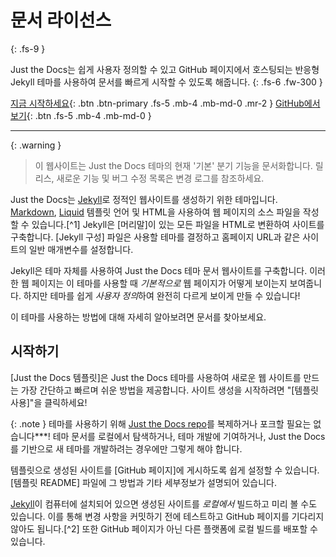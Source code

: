 # 문서 라이선스
{: .fs-9 }

Just the Docs는 쉽게 사용자 정의할 수 있고 GitHub 페이지에서 호스팅되는 반응형 Jekyll 테마를 사용하여 문서를 빠르게 시작할 수 있도록 해줍니다.
{: .fs-6 .fw-300 }

[지금 시작하세요](#getting-started){: .btn .btn-primary .fs-5 .mb-4 .mb-md-0 .mr-2 }
[GitHub에서 보기][Just the Docs repo]{: .btn .fs-5 .mb-4 .mb-md-0 }

---

{: .warning }
> 이 웹사이트는 Just the Docs 테마의 현재 '기본' 분기 기능을 문서화합니다. 릴리스, 새로운 기능 및 버그 수정 목록은 변경 로그를 참조하세요.

Just the Docs는 [Jekyll]로 정적인 웹사이트를 생성하기 위한 테마입니다. [Markdown], [Liquid] 템플릿 언어 및 HTML을 사용하여 웹 페이지의 소스 파일을 작성할 수 있습니다.[^1] Jekyll은 [머리말]이 있는 모든 파일을 HTML로 변환하여 사이트를 구축합니다. [Jekyll 구성] 파일은 사용할 테마를 결정하고 홈페이지 URL과 같은 사이트의 일반 매개변수를 설정합니다.

Jekyll은 테마 자체를 사용하여 Just the Docs 테마 문서 웹사이트를 구축합니다. 이러한 웹 페이지는 이 테마를 사용할 때 *기본적으로* 웹 페이지가 어떻게 보이는지 보여줍니다. 하지만 테마를 쉽게 *사용자 정의*하여 완전히 다르게 보이게 만들 수 있습니다!

이 테마를 사용하는 방법에 대해 자세히 알아보려면 문서를 찾아보세요.

## 시작하기

[Just the Docs 템플릿]은 Just the Docs 테마를 사용하여 새로운 웹 사이트를 만드는 가장 간단하고 빠르며 쉬운 방법을 제공합니다. 사이트 생성을 시작하려면 "[템플릿 사용]"을 클릭하세요!

{: .note }
테마를 사용하기 위해 [Just the Docs repo]를 복제하거나 포크할 필요는 없습니다***! 테마 문서를 로컬에서 탐색하거나, 테마 개발에 기여하거나, Just the Docs를 기반으로 새 테마를 개발하려는 경우에만 그렇게 해야 합니다.

템플릿으로 생성된 사이트를 [GitHub 페이지]에 게시하도록 쉽게 설정할 수 있습니다. [템플릿 README] 파일에 그 방법과 기타 세부정보가 설명되어 있습니다.

[Jekyll]이 컴퓨터에 설치되어 있으면 생성된 사이트를 *로컬에서* 빌드하고 미리 볼 수도 있습니다. 이를 통해 변경 사항을 커밋하기 전에 테스트하고 GitHub 페이지를 기다리지 않아도 됩니다.[^2] 또한 GitHub 페이지가 아닌 다른 플랫폼에 로컬 빌드를 배포할 수 있습니다.


[Jekyll]: https://jekyllrb.com
[Markdown]: https://daringfireball.net/projects/markdown/
[Liquid]: https://github.com/Shopify/liquid/wiki
[Front matter]: https://jekyllrb.com/docs/front-matter/
[Jekyll configuration]: https://jekyllrb.com/docs/configuration/
[source file for this page]: https://github.com/just-the-docs/just-the-docs/blob/main/index.md
[Just the Docs Template]: https://just-the-docs.github.io/just-the-docs-template/
[Just the Docs]: https://just-the-docs.com
[Just the Docs repo]: https://github.com/just-the-docs/just-the-docs
[GitHub Pages]: https://pages.github.com/
[Template README]: https://github.com/just-the-docs/just-the-docs-template/blob/main/README.md
[use the template]: https://github.com/just-the-docs/just-the-docs-template/generate